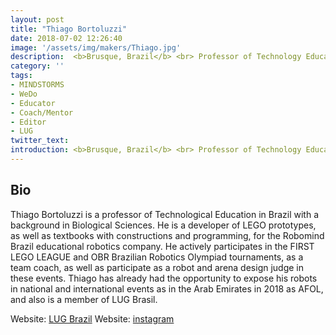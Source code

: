```yaml
---
layout: post
title: "Thiago Bortoluzzi"
date: 2018-07-02 12:26:40
image: '/assets/img/makers/Thiago.jpg'
description:  <b>Brusque, Brazil</b> <br> Professor of Technology Education
category: ''
tags:
- MINDSTORMS
- WeDo
- Educator
- Coach/Mentor
- Editor
- LUG
twitter_text:
introduction: <b>Brusque, Brazil</b> <br> Professor of Technology Education
---
```




## Bio


Thiago Bortoluzzi is a professor of Technological Education in Brazil with a background in Biological Sciences. He is a developer of LEGO prototypes, as well as textbooks with constructions and programming, for the Robomind Brazil educational robotics company. He actively participates in the FIRST LEGO LEAGUE and OBR Brazilian Robotics Olympiad tournaments, as a team coach, as well as participate as a robot and arena design judge in these events. Thiago has already had the opportunity to expose his robots in national and international events as in the Arab Emirates in 2018 as AFOL, and also is a member of LUG Brasil.


Website: [LUG Brazil](https://www.lugbrasil.com)
Website: [instagram](https://www.instagram.com/bortoluzzi.creations/)
